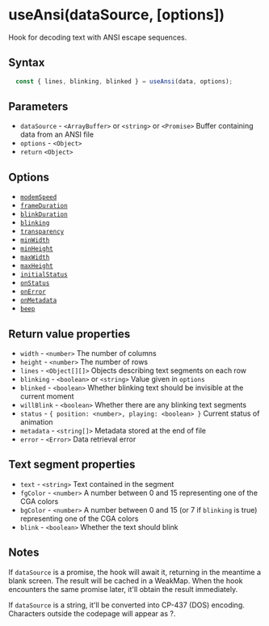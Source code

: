 # useAnsi(dataSource, [options])

Hook for decoding text with ANSI escape sequences. 

## Syntax

```js
  const { lines, blinking, blinked } = useAnsi(data, options);
```

## Parameters

* `dataSource` - `<ArrayBuffer>` or `<string>` or `<Promise>` Buffer containing data from an ANSI file
* `options` - `<Object>`
* `return` `<Object>`

## Options

* [`modemSpeed`](./AnsiText.md#modemspeed)
* [`frameDuration`](./AnsiText.md#frameduration)
* [`blinkDuration`](./AnsiText.md#blinkduration)  
* [`blinking`](./AnsiText.md#blinking)
* [`transparency`](./AnsiText.md#transparency)
* [`minWidth`](./AnsiText.md#minwidth)
* [`minHeight`](./AnsiText.md#minheight)
* [`maxWidth`](./AnsiText.md#maxwidth)
* [`maxHeight`](./AnsiText.md#maxheight)
* [`initialStatus`](./AnsiText.md#initialstatus)
* [`onStatus`](./AnsiText.md#onstatus)
* [`onError`](./AnsiText.md#onerror)
* [`onMetadata`](./AnsiText.md#onmetadata)
* [`beep`](./AnsiText.md#beep)

## Return value properties

* `width` - `<number>` The number of columns
* `height` - `<number>` The number of rows
* `lines` - `<Object[][]>` Objects describing text segments on each row
* `blinking` - `<boolean>` or `<string>` Value given in `options`
* `blinked` - `<boolean>` Whether blinking text should be invisible at the current moment
* `willBlink` - `<boolean>` Whether there are any blinking text segments
* `status` - `{ position: <number>, playing: <boolean> }` Current status of animation
* `metadata` - `<string[]>` Metadata stored at the end of file
* `error` - `<Error>` Data retrieval error

## Text segment properties

* `text` - `<string>` Text contained in the segment
* `fgColor` - `<number>` A number between 0 and 15 representing one of the CGA colors
* `bgColor` - `<number>` A number between 0 and 15 (or 7 if `blinking` is true) representing one of
the CGA colors
* `blink` - `<boolean>` Whether the text should blink

## Notes

If `dataSource` is a promise, the hook will await it, returning in the meantime a blank
screen. The result will be cached in a WeakMap. When the hook encounters the same 
promise later, it'll obtain the result immediately.

If `dataSource` is a string, it'll be converted into CP-437 (DOS) encoding. Characters 
outside the codepage will appear as ?.

